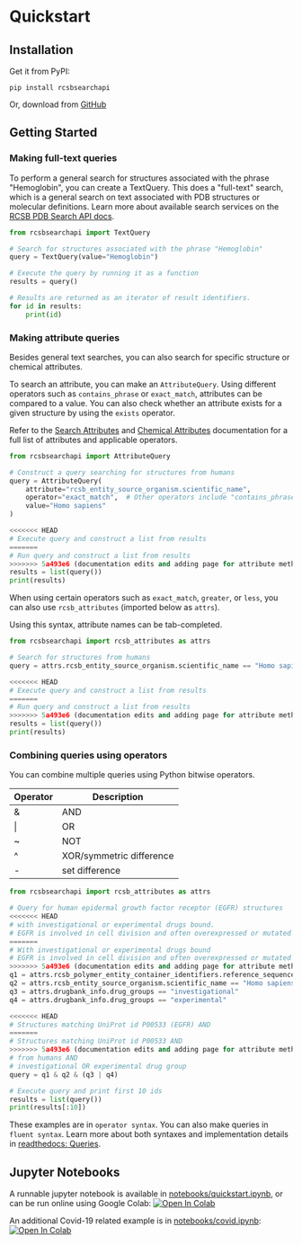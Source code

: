 # Quickstart

## Installation

Get it from PyPI:

    pip install rcsbsearchapi

Or, download from [GitHub](https://github.com/rcsb/py-rcsbsearchapi)

## Getting Started
### Making full-text queries

To perform a general search for structures associated with the phrase "Hemoglobin", you can create a TextQuery. This does a "full-text" search, which is a general search on text associated with PDB structures or molecular definitions. Learn more about available search services on the [RCSB PDB Search API docs](https://search.rcsb.org/#search-services).
```python
from rcsbsearchapi import TextQuery

# Search for structures associated with the phrase "Hemoglobin"
query = TextQuery(value="Hemoglobin")

# Execute the query by running it as a function
results = query()

# Results are returned as an iterator of result identifiers.
for id in results:
    print(id)
```

### Making attribute queries

Besides general text searches, you can also search for specific structure or chemical attributes. 

To search an attribute, you can make an `AttributeQuery`.
Using different operators such as `contains_phrase` or `exact_match`, attributes can be compared to a value.
You can also check whether an attribute exists for a given structure by using the `exists` operator. 

Refer to the [Search Attributes](https://search.rcsb.org/structure-search-attributes.html) and [Chemical Attributes](https://search.rcsb.org/chemical-search-attributes.html) documentation for a full list of attributes and applicable operators.

```python
from rcsbsearchapi import AttributeQuery

# Construct a query searching for structures from humans
query = AttributeQuery(
    attribute="rcsb_entity_source_organism.scientific_name",
    operator="exact_match",  # Other operators include "contains_phrase" and "exists"
    value="Homo sapiens"
)

<<<<<<< HEAD
# Execute query and construct a list from results
=======
# Run query and construct a list from results
>>>>>>> 5a493e6 (documentation edits and adding page for attribute methods)
results = list(query())
print(results)
```

When using certain operators such as `exact_match`, `greater`, or `less`, you can also use `rcsb_attributes` (imported below as `attrs`).

Using this syntax, attribute names can be tab-completed. 

```python
from rcsbsearchapi import rcsb_attributes as attrs

# Search for structures from humans
query = attrs.rcsb_entity_source_organism.scientific_name == "Homo sapiens"

<<<<<<< HEAD
# Execute query and construct a list from results
=======
# Run query and construct a list from results
>>>>>>> 5a493e6 (documentation edits and adding page for attribute methods)
results = list(query())
print(results)
```
### Combining queries using operators

You can combine multiple queries using Python bitwise operators. 

|Operator|Description             |
|--------|------------------------|
|&       |AND                     |
|\|      |OR                      |
|~       |NOT                     |
|^       |XOR/symmetric difference|
|-       |set difference          |

```python
from rcsbsearchapi import rcsb_attributes as attrs

# Query for human epidermal growth factor receptor (EGFR) structures
<<<<<<< HEAD
# with investigational or experimental drugs bound.
# EGFR is involved in cell division and often overexpressed or mutated in cancers
=======
# With investigational or experimental drugs bound
# EGFR is involved in cell division and often overexpressed or mutated in some cancers
>>>>>>> 5a493e6 (documentation edits and adding page for attribute methods)
q1 = attrs.rcsb_polymer_entity_container_identifiers.reference_sequence_identifiers.database_accession == "P00533"
q2 = attrs.rcsb_entity_source_organism.scientific_name == "Homo sapiens"
q3 = attrs.drugbank_info.drug_groups == "investigational"
q4 = attrs.drugbank_info.drug_groups == "experimental"

<<<<<<< HEAD
# Structures matching UniProt id P00533 (EGFR) AND
=======
# Structures matching UniProt id P00533 AND
>>>>>>> 5a493e6 (documentation edits and adding page for attribute methods)
# from humans AND
# investigational OR experimental drug group
query = q1 & q2 & (q3 | q4)

# Execute query and print first 10 ids
results = list(query())
print(results[:10])
```

These examples are in `operator syntax`. You can also make queries in `fluent syntax`. Learn more about both syntaxes and implementation details in [readthedocs: Queries](queries.md#constructing-and-executing-queries).

## Jupyter Notebooks
A runnable jupyter notebook is available in [notebooks/quickstart.ipynb](https://github.com/rcsb/py-rcsbsearchapi/blob/master/notebooks/quickstart.ipynb), or can be run online using Google Colab:
<a href="https://colab.research.google.com/github/rcsb/py-rcsbsearchapi/blob/master/notebooks/quickstart.ipynb" target="_parent"><img src="https://colab.research.google.com/assets/colab-badge.svg" alt="Open In Colab"/></a>

An additional Covid-19 related example is in [notebooks/covid.ipynb](https://github.com/rcsb/py-rcsbsearchapi/blob/master/notebooks/covid.ipynb):
<a href="https://colab.research.google.com/github//rcsb/py-rcsbsearchapi/blob/master/notebooks/covid.ipynb" target="_parent"><img src="https://colab.research.google.com/assets/colab-badge.svg" alt="Open In Colab"/></a>